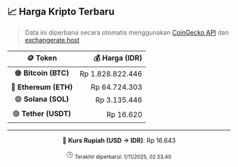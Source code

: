 

<!-- HARGA_KRIPTO -->
## 📈 Harga Kripto Terbaru

> Data ini diperbarui secara otomatis menggunakan [CoinGecko API](https://www.coingecko.com/) dan [exchangerate.host](https://exchangerate.host/)

<div align="center">

| 🪙 Token | 💰 Harga (IDR) |
|:------:|---------------:|
| 🟠 **Bitcoin (BTC)**   | Rp 1.828.822.446 |
| 🔵 **Ethereum (ETH)**  | Rp 64.724.303 |
| 🟣 **Solana (SOL)**    | Rp 3.135.446 |
| 🟢 **Tether (USDT)**   | Rp 16.620 |

---

💱 **Kurs Rupiah (USD → IDR)**: Rp 16.643

🕒 <sub>Terakhir diperbarui: 1/11/2025, 02.53.40</sub>

</div>
<!-- /HARGA_KRIPTO -->